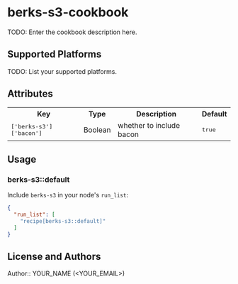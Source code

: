 # berks-s3-cookbook

TODO: Enter the cookbook description here.

## Supported Platforms

TODO: List your supported platforms.

## Attributes

<table>
  <tr>
    <th>Key</th>
    <th>Type</th>
    <th>Description</th>
    <th>Default</th>
  </tr>
  <tr>
    <td><tt>['berks-s3']['bacon']</tt></td>
    <td>Boolean</td>
    <td>whether to include bacon</td>
    <td><tt>true</tt></td>
  </tr>
</table>

## Usage

### berks-s3::default

Include `berks-s3` in your node's `run_list`:

```json
{
  "run_list": [
    "recipe[berks-s3::default]"
  ]
}
```

## License and Authors

Author:: YOUR_NAME (<YOUR_EMAIL>)
